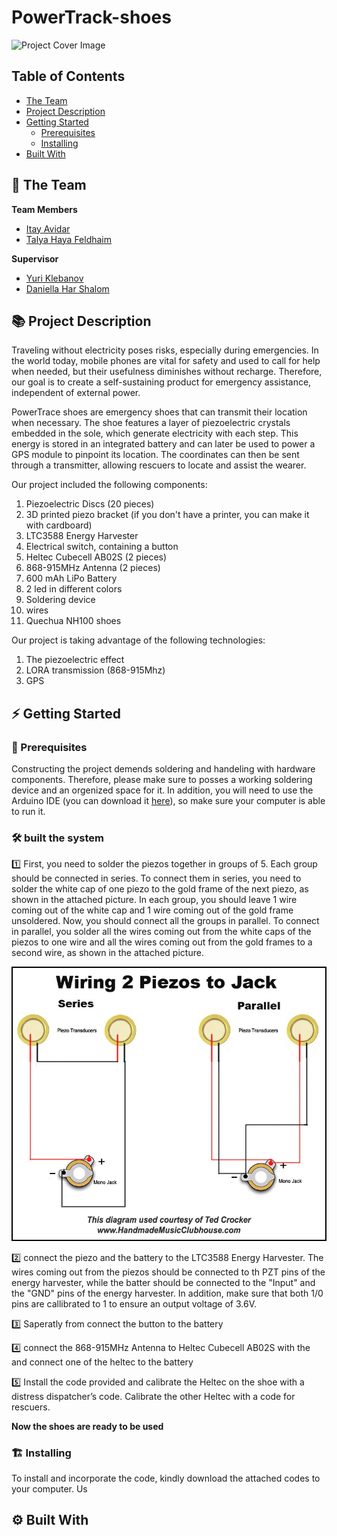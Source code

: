 # PowerTrack-shoes

![Project Cover Image](/media/coverImage.png)

## Table of Contents
- [The Team](#the-team)
- [Project Description](#project-description)
- [Getting Started](#getting-started)
    - [Prerequisites](#prerequisites)
    - [Installing](#installing)
- [Built With](#built-with)
  
## 👥 The Team 
**Team Members**
- [Itay Avidar](https://github.com/avidarit?tab=overview&from=2024-07-01&to=2024-07-31)
- [Talya Haya Feldhaim](talia403@emial.com)

**Supervisor**
- [Yuri Klebanov](http://www.yurikleb.com/)
- [Daniella Har Shalom](//)

## 📚 Project Description

Traveling without electricity poses risks, especially during emergencies. In the world today,
mobile phones are vital for safety and used to call for help when needed, but their usefulness
diminishes without recharge. Therefore, our goal is to create a self-sustaining product for
emergency assistance, independent of external power.

PowerTrace shoes are emergency shoes that can transmit their location when necessary. The
shoe features a layer of piezoelectric crystals embedded in the sole, which generate electricity
with each step. This energy is stored in an integrated battery and can later be used to power
a GPS module to pinpoint its location. The coordinates can then be sent through a transmitter,
allowing rescuers to locate and assist the wearer.

Our project included the following components:
1. Piezoelectric Discs (20 pieces)
2. 3D printed piezo bracket (if you don't have a printer, you can make it with cardboard)
3. LTC3588 Energy Harvester
4. Electrical switch, containing a button
5. Heltec Cubecell AB02S (2 pieces)
6. 868-915MHz Antenna (2 pieces)
7. 600 mAh LiPo Battery
8. 2 led in different colors
9. Soldering device
10. wires
11. Quechua NH100 shoes

Our project is taking advantage of the following technologies:
1. The piezoelectric effect
2. LORA transmission (868-915Mhz)
3. GPS


## ⚡ Getting Started


### 🧱 Prerequisites
Constructing the project demends soldering and handeling with hardware components. Therefore, please make sure to posses a working soldering device and an orgenized space for it. 
In addition, you will need to use the Arduino IDE (you can download it [here](https://www.arduino.cc/en/software)), so make sure your computer is able to run it.   

### 🛠️ built the system

1️⃣ First, you need to solder the piezos together in groups of 5. Each group should be connected in series.
   To connect them in series, you need to solder the white cap of one piezo to the gold frame of the next piezo, as shown in the attached picture. In each group, you should leave 1 wire coming out of the white cap and 1 wire coming out of the gold frame unsoldered.
   Now, you should connect all the groups in parallel. To connect in parallel, you solder all the wires coming out from the white caps of the piezos to one wire and all the wires coming out from the gold frames to a second wire, as shown in the attached picture.

![piezo connect image](/media/connectPiezo.jpg)

2️⃣ connect the piezo and the battery to the LTC3588 Energy Harvester. The wires coming out from the piezos should be connected to th PZT pins of the energy harvester, while the batter should be connected to the "Input" and the "GND" pins of the energy harvester. In addition, make sure that both 1/0 pins are callibrated to 1 to ensure an output voltage of 3.6V. 

3️⃣ Saperatly from connect the button to the battery 

4️⃣ connect the 868-915MHz Antenna to Heltec Cubecell AB02S with the and connect one of the heltec to the battery

5️⃣ Install the code provided and calibrate the Heltec on the shoe with a distress dispatcher’s code. Calibrate the other Heltec with a code for rescuers.

**Now the shoes are ready to be used**

### 🏗️ Installing
To install and incorporate the code, kindly download the attached codes to your computer. Us 


## ⚙️ Built With
